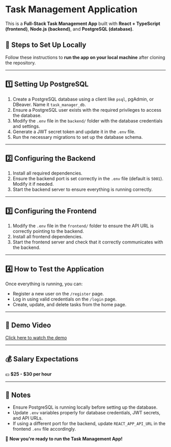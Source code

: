 # Task Management Application

This is a **Full-Stack Task Management App** built with **React + TypeScript (frontend)**, **Node.js (backend)**, and **PostgreSQL (database)**. 

## **📌 Steps to Set Up Locally**

Follow these instructions to **run the app on your local machine** after cloning the repository.

---

## **1️⃣ Setting Up PostgreSQL**
1. Create a PostgreSQL database using a client like `psql`, pgAdmin, or DBeaver. Name it `task_manager_db`.
2. Ensure a PostgreSQL user exists with the required privileges to access the database.
3. Modify the `.env` file in the `backend/` folder with the database credentials and settings.
4. Generate a JWT secret token and update it in the `.env` file.
5. Run the necessary migrations to set up the database schema.

---

## **2️⃣ Configuring the Backend**
1. Install all required dependencies.
2. Ensure the backend port is set correctly in the `.env` file (default is `5001`). Modify it if needed.
3. Start the backend server to ensure everything is running correctly.

---

## **3️⃣ Configuring the Frontend**
1. Modify the `.env` file in the `frontend/` folder to ensure the API URL is correctly pointing to the backend.
2. Install all frontend dependencies.
3. Start the frontend server and check that it correctly communicates with the backend.

---

## **4️⃣ How to Test the Application**
Once everything is running, you can:
- Register a new user on the `/register` page.
- Log in using valid credentials on the `/login` page.
- Create, update, and delete tasks from the home page.

---
## 🎥 Demo Video
[Click here to watch the demo](https://drive.google.com/file/d/1TNxYP5HQbma9e4_q82PPIdIKH9x_8mnw/view?usp=sharing)

---
## **💰 Salary Expectations**
💵 **$25 - $30 per hour**  

---

## **📌 Notes**
- Ensure PostgreSQL is running locally before setting up the database.
- Update `.env` variables properly for database credentials, JWT secrets, and API URLs.
- If using a different port for the backend, update `REACT_APP_API_URL` in the frontend `.env` file accordingly.

🚀 **Now you're ready to run the Task Management App!**

